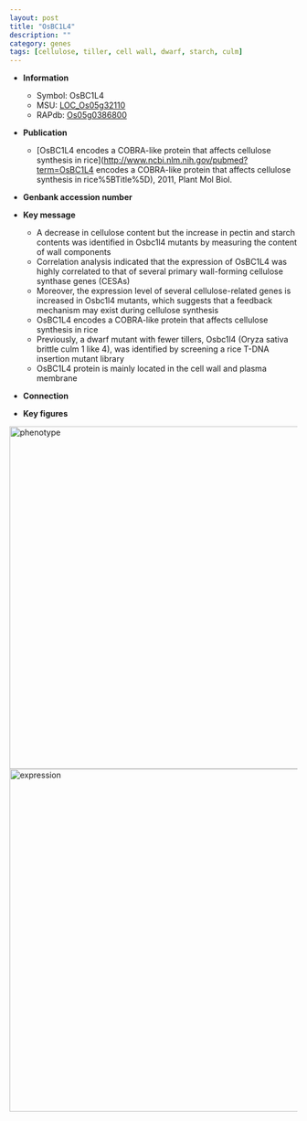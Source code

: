 ```yaml
---
layout: post
title: "OsBC1L4"
description: ""
category: genes
tags: [cellulose, tiller, cell wall, dwarf, starch, culm]
---
```


* **Information**  
    + Symbol: OsBC1L4  
    + MSU: [LOC_Os05g32110](http://rice.plantbiology.msu.edu/cgi-bin/ORF_infopage.cgi?orf=LOC_Os05g32110)  
    + RAPdb: [Os05g0386800](http://rapdb.dna.affrc.go.jp/viewer/gbrowse_details/irgsp1?name=Os05g0386800)  

* **Publication**  
    + [OsBC1L4 encodes a COBRA-like protein that affects cellulose synthesis in rice](http://www.ncbi.nlm.nih.gov/pubmed?term=OsBC1L4 encodes a COBRA-like protein that affects cellulose synthesis in rice%5BTitle%5D), 2011, Plant Mol Biol.

* **Genbank accession number**  

* **Key message**  
    + A decrease in cellulose content but the increase in pectin and starch contents was identified in Osbc1l4 mutants by measuring the content of wall components
    + Correlation analysis indicated that the expression of OsBC1L4 was highly correlated to that of several primary wall-forming cellulose synthase genes (CESAs)
    + Moreover, the expression level of several cellulose-related genes is increased in Osbc1l4 mutants, which suggests that a feedback mechanism may exist during cellulose synthesis
    + OsBC1L4 encodes a COBRA-like protein that affects cellulose synthesis in rice
    + Previously, a dwarf mutant with fewer tillers, Osbc1l4 (Oryza sativa brittle culm 1 like 4), was identified by screening a rice T-DNA insertion mutant library
    + OsBC1L4 protein is mainly located in the cell wall and plasma membrane

* **Connection**  

* **Key figures**  
<img src="https://funricegenes.github.io/images/OsBC1L4.pheno.png" alt="phenotype"  style="width: 600px;"/>

<img src="https://funricegenes.github.io/images/OsBC1L4.exp.png" alt="expression"  style="width: 600px;"/>


